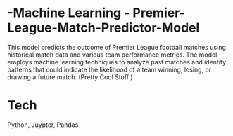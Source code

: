 # -Machine Learning - Premier-League-Match-Predictor-Model
This model predicts the outcome of Premier League football matches using historical match data and various team performance metrics. The model employs machine learning techniques to analyze past matches and identify patterns that could indicate the likelihood of a team winning, losing, or drawing a future match. (Pretty Cool Stuff )
# Tech
Python, Juypter, Pandas
